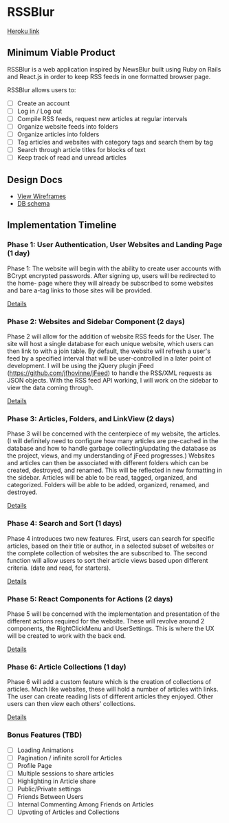 # RSSBlur

[Heroku link][heroku]

[heroku]: http://www.herokuapp.com

## Minimum Viable Product

RSSBlur is a web application inspired by NewsBlur built using Ruby on Rails
and React.js in order to keep RSS feeds in one formatted browser page.

RSSBlur allows users to:

<!-- This is a Markdown checklist. Use it to keep track of your progress! -->

- [ ] Create an account
- [ ] Log in / Log out
- [ ] Compile RSS feeds, request new articles at regular intervals
- [ ] Organize website feeds into folders
- [ ] Organize articles into folders
- [ ] Tag articles and websites with category tags and search them by tag
- [ ] Search through article titles for blocks of text
- [ ] Keep track of read and unread articles

## Design Docs
* [View Wireframes][view]
* [DB schema][schema]

[view]: ./docs/views.md
[schema]: ./docs/schema.md

## Implementation Timeline

### Phase 1: User Authentication, User Websites and Landing Page (1 day)

Phase 1: The website will begin with the ability to create user accounts with BCrypt
encrypted passwords. After signing up, users will be redirected to the home-
page where they will already be subscribed to some websites and bare a-tag links
to those sites will be provided.

[Details][phase-one]

### Phase 2: Websites and Sidebar Component (2 days)

Phase 2 will allow for the addition of website RSS feeds for the User. The
site will host a single database for each unique website, which users can then
link to with a join table. By default, the website will refresh a user's feed by
a specified interval that will be user-controlled in a later point of
development. I will be using the jQuery plugin jFeed (https://github.com/jfhovinne/jFeed)
to handle the RSS/XML requests as JSON objects. With the RSS feed API working,
I will work on the sidebar to view the data coming through.

[Details][phase-two]

### Phase 3: Articles, Folders, and LinkView (2 days)

Phase 3 will be concerned with the centerpiece of my website, the articles.
(I will definitely need to configure how many articles are pre-cached in the
database and how to handle garbage collecting/updating the database as the project, views, and my
understanding of jFeed progresses.) Websites and articles can then be associated
with different folders which can be created, destroyed, and renamed. This will
be reflected in new formatting in the sidebar.  Articles will be able to be
 read, tagged, organized, and categorized. Folders will be able to be added,
  organized, renamed, and destroyed.

[Details][phase-three]

### Phase 4: Search and Sort (1 days)

Phase 4 introduces two new features. First, users can search for specific
articles, based on their title or author, in a selected subset of websites or
the complete collection of websites the are subscribed to. The second function
will allow users to sort their article views based upon different criteria.
(date and read, for starters).

[Details][phase-four]

### Phase 5: React Components for Actions (2 days)

Phase 5 will be concerned with the implementation and presentation of the
different actions required for the website. These will revolve around 2
components, the RightClickMenu and UserSettings. This is where the UX will be
 created to work with the back end.

[Details][phase-five]

### Phase 6: Article Collections (1 day)

Phase 6 will add a custom feature which is the creation of collections
of articles. Much like websites, these will hold a number of articles with links.
The user can create reading lists of different articles they enjoyed. Other users
can then view each others' collections.

[Details][phase-six]


### Bonus Features (TBD)
- [ ] Loading Animations
- [ ] Pagination / infinite scroll for Articles
- [ ] Profile Page
- [ ] Multiple sessions to share articles
- [ ] Highlighting in Article share
- [ ] Public/Private settings
- [ ] Friends Between Users
- [ ] Internal Commenting Among Friends on Articles
- [ ] Upvoting of Articles and Collections

[phase-one]: ./docs/phases/phase1.md
[phase-two]: ./docs/phases/phase2.md
[phase-three]: ./docs/phases/phase3.md
[phase-four]: ./docs/phases/phase4.md
[phase-five]: ./docs/phases/phase5.md
[phase-six]: ./docs/phases/phase6.md
